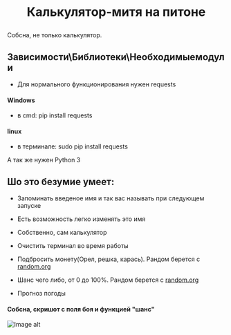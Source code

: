 # <p align="center"> Калькулятор-митя на питоне

Собсна, не только калькулятор.  
## Зависимости\Библиотеки\Необходимыемодули
* Для нормального функционирования нужен requests 
#### Windows 
* в cmd: pip install requests
#### linux
* в терминале: sudo pip install requests 

А так же нужен Python 3
## Шо это безумие умеет:
* Запоминать введеное имя и так вас называть при следующем запуске
* Есть возможность легко изменять это имя
* Собственно, сам калькулятор
* Очистить терминал во время работы
* Подбросить монету(Орел, решка, карась). Рандом берется c [random.org](http://random.org/)

* Шанс чего либо, от 0 до 100%. Рандом берется с [random.org](http://random.org/)
* Прогноз погоды

#### Собсна, скришот с поля боя и функцией "шанс"
![Image alt](https://pp.userapi.com/c854524/v854524979/34a6e/DTczzh8pDiI.jpg)
